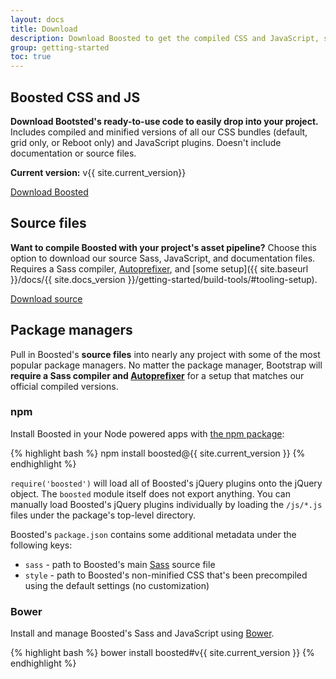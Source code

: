 ```yaml
---
layout: docs
title: Download
description: Download Boosted to get the compiled CSS and JavaScript, source code, or include it with your favorite package managers like npm, Bower, and more.
group: getting-started
toc: true
---
```


## Boosted CSS and JS

**Download Bootsted's ready-to-use code to easily drop into your project.** Includes compiled and minified versions of all our CSS bundles (default, grid only, or Reboot only) and JavaScript plugins. Doesn't include documentation or source files.

**Current version:** v{{ site.current_version}}

<a href="{{ site.download.dist }}" class="btn btn-lg btn-secondary">Download Boosted</a>

## Source files
**Want to compile Boosted with your project's asset pipeline?** Choose this option to download our source Sass, JavaScript, and documentation files. Requires a Sass compiler, [Autoprefixer](https://github.com/postcss/autoprefixer), and [some setup]({{ site.baseurl }}/docs/{{ site.docs_version }}/getting-started/build-tools/#tooling-setup).

<a href="{{ site.download.source }}" class="btn btn-secondary">Download source</a>

## Package managers

Pull in Boosted's **source files** into nearly any project with some of the most popular package managers. No matter the package manager, Bootstrap will **require a Sass compiler and [Autoprefixer](https://github.com/postcss/autoprefixer)** for a setup that matches our official compiled versions.

### npm

Install Boosted in your Node powered apps with [the npm package](https://www.npmjs.org/package/boosted):

{% highlight bash %}
npm install boosted@{{ site.current_version }}
{% endhighlight %}

`require('boosted')` will load all of Boosted's jQuery plugins onto the jQuery object. The `boosted` module itself does not export anything. You can manually load Boosted's jQuery plugins individually by loading the `/js/*.js` files under the package's top-level directory.

Boosted's `package.json` contains some additional metadata under the following keys:

- `sass` - path to Boosted's main [Sass](http://sass-lang.com/) source file
- `style` - path to Boosted's non-minified CSS that's been precompiled using the default settings (no customization)

### Bower

Install and manage Boosted's Sass and JavaScript using [Bower](https://bower.io).

{% highlight bash %}
bower install boosted#v{{ site.current_version }}
{% endhighlight %}
